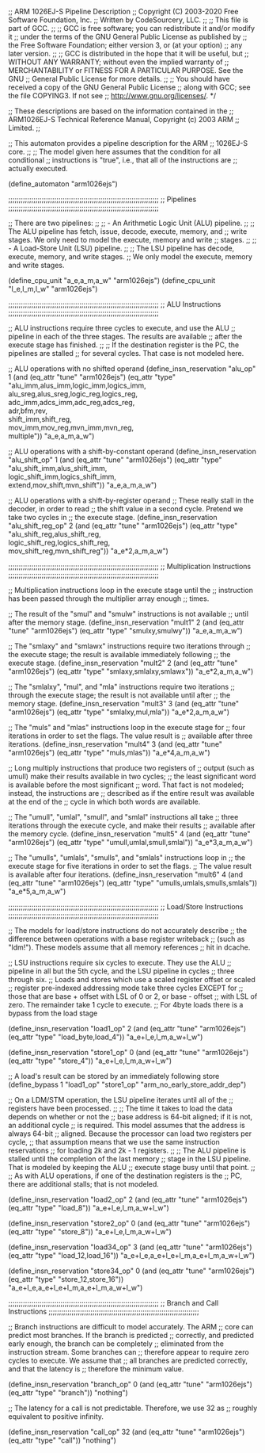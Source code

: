 ;; ARM 1026EJ-S Pipeline Description
;; Copyright (C) 2003-2020 Free Software Foundation, Inc.
;; Written by CodeSourcery, LLC.
;;
;; This file is part of GCC.
;;
;; GCC is free software; you can redistribute it and/or modify it
;; under the terms of the GNU General Public License as published by
;; the Free Software Foundation; either version 3, or (at your option)
;; any later version.
;;
;; GCC is distributed in the hope that it will be useful, but
;; WITHOUT ANY WARRANTY; without even the implied warranty of
;; MERCHANTABILITY or FITNESS FOR A PARTICULAR PURPOSE.  See the GNU
;; General Public License for more details.
;;
;; You should have received a copy of the GNU General Public License
;; along with GCC; see the file COPYING3.  If not see
;; <http://www.gnu.org/licenses/>.  */

;; These descriptions are based on the information contained in the
;; ARM1026EJ-S Technical Reference Manual, Copyright (c) 2003 ARM
;; Limited.
;;

;; This automaton provides a pipeline description for the ARM
;; 1026EJ-S core.
;;
;; The model given here assumes that the condition for all conditional
;; instructions is "true", i.e., that all of the instructions are
;; actually executed.

(define_automaton "arm1026ejs")

;;;;;;;;;;;;;;;;;;;;;;;;;;;;;;;;;;;;;;;;;;;;;;;;;;;;;;;;;;;;;;;;;;;;;;;;
;; Pipelines
;;;;;;;;;;;;;;;;;;;;;;;;;;;;;;;;;;;;;;;;;;;;;;;;;;;;;;;;;;;;;;;;;;;;;;;;

;; There are two pipelines:
;; 
;; - An Arithmetic Logic Unit (ALU) pipeline.
;;
;;   The ALU pipeline has fetch, issue, decode, execute, memory, and
;;   write stages. We only need to model the execute, memory and write
;;   stages.
;;
;; - A Load-Store Unit (LSU) pipeline.
;;
;;   The LSU pipeline has decode, execute, memory, and write stages.
;;   We only model the execute, memory and write stages.

(define_cpu_unit "a_e,a_m,a_w" "arm1026ejs")
(define_cpu_unit "l_e,l_m,l_w" "arm1026ejs")

;;;;;;;;;;;;;;;;;;;;;;;;;;;;;;;;;;;;;;;;;;;;;;;;;;;;;;;;;;;;;;;;;;;;;;;;
;; ALU Instructions
;;;;;;;;;;;;;;;;;;;;;;;;;;;;;;;;;;;;;;;;;;;;;;;;;;;;;;;;;;;;;;;;;;;;;;;;

;; ALU instructions require three cycles to execute, and use the ALU
;; pipeline in each of the three stages.  The results are available
;; after the execute stage has finished.
;;
;; If the destination register is the PC, the pipelines are stalled
;; for several cycles.  That case is not modeled here.

;; ALU operations with no shifted operand
(define_insn_reservation "alu_op" 1 
 (and (eq_attr "tune" "arm1026ejs")
      (eq_attr "type" "alu_imm,alus_imm,logic_imm,logics_imm,\
                       alu_sreg,alus_sreg,logic_reg,logics_reg,\
                       adc_imm,adcs_imm,adc_reg,adcs_reg,\
                       adr,bfm,rev,\
                       shift_imm,shift_reg,\
                       mov_imm,mov_reg,mvn_imm,mvn_reg,\
                       multiple"))
 "a_e,a_m,a_w")

;; ALU operations with a shift-by-constant operand
(define_insn_reservation "alu_shift_op" 1 
 (and (eq_attr "tune" "arm1026ejs")
      (eq_attr "type" "alu_shift_imm,alus_shift_imm,\
                       logic_shift_imm,logics_shift_imm,\
                       extend,mov_shift,mvn_shift"))
 "a_e,a_m,a_w")

;; ALU operations with a shift-by-register operand
;; These really stall in the decoder, in order to read
;; the shift value in a second cycle. Pretend we take two cycles in
;; the execute stage.
(define_insn_reservation "alu_shift_reg_op" 2 
 (and (eq_attr "tune" "arm1026ejs")
      (eq_attr "type" "alu_shift_reg,alus_shift_reg,\
                       logic_shift_reg,logics_shift_reg,\
                       mov_shift_reg,mvn_shift_reg"))
 "a_e*2,a_m,a_w")

;;;;;;;;;;;;;;;;;;;;;;;;;;;;;;;;;;;;;;;;;;;;;;;;;;;;;;;;;;;;;;;;;;;;;;;;
;; Multiplication Instructions
;;;;;;;;;;;;;;;;;;;;;;;;;;;;;;;;;;;;;;;;;;;;;;;;;;;;;;;;;;;;;;;;;;;;;;;;

;; Multiplication instructions loop in the execute stage until the
;; instruction has been passed through the multiplier array enough
;; times.

;; The result of the "smul" and "smulw" instructions is not available
;; until after the memory stage.
(define_insn_reservation "mult1" 2
 (and (eq_attr "tune" "arm1026ejs")
      (eq_attr "type" "smulxy,smulwy"))
 "a_e,a_m,a_w")

;; The "smlaxy" and "smlawx" instructions require two iterations through
;; the execute stage; the result is available immediately following
;; the execute stage.
(define_insn_reservation "mult2" 2
 (and (eq_attr "tune" "arm1026ejs")
      (eq_attr "type" "smlaxy,smlalxy,smlawx"))
 "a_e*2,a_m,a_w")

;; The "smlalxy", "mul", and "mla" instructions require two iterations
;; through the execute stage; the result is not available until after
;; the memory stage.
(define_insn_reservation "mult3" 3
 (and (eq_attr "tune" "arm1026ejs")
      (eq_attr "type" "smlalxy,mul,mla"))
 "a_e*2,a_m,a_w")

;; The "muls" and "mlas" instructions loop in the execute stage for
;; four iterations in order to set the flags.  The value result is
;; available after three iterations.
(define_insn_reservation "mult4" 3
 (and (eq_attr "tune" "arm1026ejs")
      (eq_attr "type" "muls,mlas"))
 "a_e*4,a_m,a_w")

;; Long multiply instructions that produce two registers of
;; output (such as umull) make their results available in two cycles;
;; the least significant word is available before the most significant
;; word.  That fact is not modeled; instead, the instructions are
;; described as if the entire result was available at the end of the
;; cycle in which both words are available.

;; The "umull", "umlal", "smull", and "smlal" instructions all take
;; three iterations through the execute cycle, and make their results
;; available after the memory cycle.
(define_insn_reservation "mult5" 4
 (and (eq_attr "tune" "arm1026ejs")
      (eq_attr "type" "umull,umlal,smull,smlal"))
 "a_e*3,a_m,a_w")

;; The "umulls", "umlals", "smulls", and "smlals" instructions loop in
;; the execute stage for five iterations in order to set the flags.
;; The value result is available after four iterations.
(define_insn_reservation "mult6" 4
 (and (eq_attr "tune" "arm1026ejs")
      (eq_attr "type" "umulls,umlals,smulls,smlals"))
 "a_e*5,a_m,a_w")

;;;;;;;;;;;;;;;;;;;;;;;;;;;;;;;;;;;;;;;;;;;;;;;;;;;;;;;;;;;;;;;;;;;;;;;;
;; Load/Store Instructions
;;;;;;;;;;;;;;;;;;;;;;;;;;;;;;;;;;;;;;;;;;;;;;;;;;;;;;;;;;;;;;;;;;;;;;;;

;; The models for load/store instructions do not accurately describe
;; the difference between operations with a base register writeback
;; (such as "ldm!").  These models assume that all memory references
;; hit in dcache.

;; LSU instructions require six cycles to execute.  They use the ALU
;; pipeline in all but the 5th cycle, and the LSU pipeline in cycles
;; three through six.
;; Loads and stores which use a scaled register offset or scaled
;; register pre-indexed addressing mode take three cycles EXCEPT for
;; those that are base + offset with LSL of 0 or 2, or base - offset
;; with LSL of zero.  The remainder take 1 cycle to execute.
;; For 4byte loads there is a bypass from the load stage

(define_insn_reservation "load1_op" 2
 (and (eq_attr "tune" "arm1026ejs")
      (eq_attr "type" "load_byte,load_4"))
 "a_e+l_e,l_m,a_w+l_w")

(define_insn_reservation "store1_op" 0
 (and (eq_attr "tune" "arm1026ejs")
      (eq_attr "type" "store_4"))
 "a_e+l_e,l_m,a_w+l_w")

;; A load's result can be stored by an immediately following store
(define_bypass 1 "load1_op" "store1_op" "arm_no_early_store_addr_dep")

;; On a LDM/STM operation, the LSU pipeline iterates until all of the
;; registers have been processed.
;;
;; The time it takes to load the data depends on whether or not the
;; base address is 64-bit aligned; if it is not, an additional cycle
;; is required.  This model assumes that the address is always 64-bit
;; aligned.  Because the processor can load two registers per cycle,
;; that assumption means that we use the same instruction reservations
;; for loading 2k and 2k - 1 registers.
;;
;; The ALU pipeline is stalled until the completion of the last memory
;; stage in the LSU pipeline.  That is modeled by keeping the ALU
;; execute stage busy until that point.
;;
;; As with ALU operations, if one of the destination registers is the
;; PC, there are additional stalls; that is not modeled.

(define_insn_reservation "load2_op" 2
 (and (eq_attr "tune" "arm1026ejs")
      (eq_attr "type" "load_8"))
 "a_e+l_e,l_m,a_w+l_w")

(define_insn_reservation "store2_op" 0
 (and (eq_attr "tune" "arm1026ejs")
      (eq_attr "type" "store_8"))
 "a_e+l_e,l_m,a_w+l_w")

(define_insn_reservation "load34_op" 3
 (and (eq_attr "tune" "arm1026ejs")
      (eq_attr "type" "load_12,load_16"))
 "a_e+l_e,a_e+l_e+l_m,a_e+l_m,a_w+l_w")

(define_insn_reservation "store34_op" 0
 (and (eq_attr "tune" "arm1026ejs")
      (eq_attr "type" "store_12,store_16"))
 "a_e+l_e,a_e+l_e+l_m,a_e+l_m,a_w+l_w")

;;;;;;;;;;;;;;;;;;;;;;;;;;;;;;;;;;;;;;;;;;;;;;;;;;;;;;;;;;;;;;;;;;;;;;;;
;; Branch and Call Instructions
;;;;;;;;;;;;;;;;;;;;;;;;;;;;;;;;;;;;;;;;;;;;;;;;;;;;;;;;;;;;;;;;;;;;;;;;

;; Branch instructions are difficult to model accurately.  The ARM
;; core can predict most branches.  If the branch is predicted
;; correctly, and predicted early enough, the branch can be completely
;; eliminated from the instruction stream.  Some branches can
;; therefore appear to require zero cycles to execute.  We assume that
;; all branches are predicted correctly, and that the latency is
;; therefore the minimum value.

(define_insn_reservation "branch_op" 0
 (and (eq_attr "tune" "arm1026ejs")
      (eq_attr "type" "branch"))
 "nothing")

;; The latency for a call is not predictable.  Therefore, we use 32 as
;; roughly equivalent to positive infinity.

(define_insn_reservation "call_op" 32
 (and (eq_attr "tune" "arm1026ejs")
      (eq_attr "type" "call"))
 "nothing")
